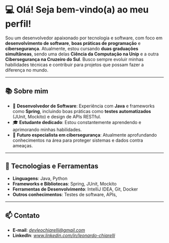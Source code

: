# 💻 Olá! Seja bem-vindo(a) ao meu perfil!

Sou um desenvolvedor apaixonado por tecnologia e software, com foco em **desenvolvimento de software**, **boas práticas de programação** e **cibersegurança**. Atualmente, estou cursando **duas graduações simultâneas**, sendo uma delas **Ciência da Computação na Unip** e a outra **Cibersegurança na Cruzeiro do Sul**. Busco sempre evoluir minhas habilidades técnicas e contribuir para projetos que possam fazer a diferença no mundo.

---

## 📚 Sobre mim

- 💼 **Desenvolvedor de Software**: Experiência com **Java** e frameworks como **Spring**, incluindo boas práticas como **testes automatizados** (JUnit, Mockito) e design de APIs RESTful.
- 🎓 **Estudante dedicado**: Estou constantemente aprendendo e aprimorando minhas habilidades.
- 🔐 **Futuro especialista em cibersegurança**: Atualmente aprofundando conhecimentos na área para proteger sistemas e dados contra ameaças.

---

## 🔧 Tecnologias e Ferramentas

- **Linguagens**: Java, Python  
- **Frameworks e Bibliotecas**: Spring, JUnit, Mockito  
- **Ferramentas de Desenvolvimento**: IntelliJ IDEA, Git, Docker  
- **Outros conhecimentos**: Testes de software, APIs,

---

## 📫 Contato

- **E-mail**: *devleochiarelli@gmail.com*
- **LinkedIn**: *www.linkedin.com/in/leonardo-chiarelli*
